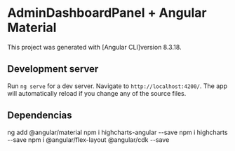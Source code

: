 # AdminDashboardPanel + Angular Material

This project was generated with [Angular CLI]version 8.3.18.

## Development server

Run `ng serve` for a dev server. Navigate to `http://localhost:4200/`. The app will automatically reload if you change any of the source files.


## Dependencias
ng add @angular/material
npm i highcharts-angular --save
npm i highcharts --save
npm i @angular/flex-layout @angular/cdk --save